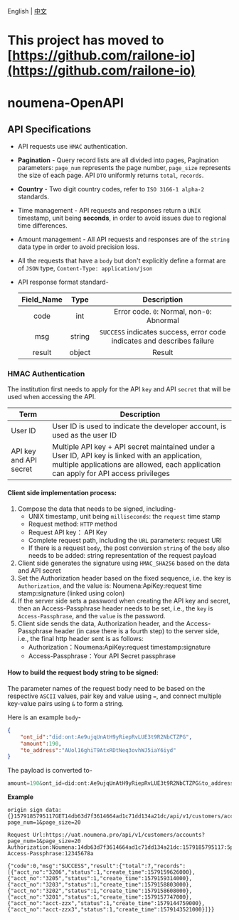 
English | [中文](README_CN.md)

# **This project has moved to** [https://github.com/railone-io](https://github.com/railone-io)

# noumena-OpenAPI 



## API Specifications

- API requests use `HMAC` authentication.

- **Pagination** - Query record lists are all divided into pages, Pagination parameters: `page_num` represents the page number, `page_size` represents the size of each page. API `DTO` uniformly returns `total`, `records`.

- **Country** - Two digit country codes, refer to `ISO 3166-1 alpha-2` standards.

- Time management - API requests and responses return a `UNIX` timestamp, unit being **seconds**, in order to avoid issues due to regional time differences.

- Amount management - All API requests and responses are of the `string` data type in order to avoid precision loss.

- All the requests that have a `body` but don't explicitly define a format are of `JSON` type, `Content-Type: application/json`

- API response format standard-

  | Field_Name |  Type  |                         Description                          |
  | :--------: | :----: | :----------------------------------------------------------: |
  |    code    |  int   |          Error code. `0`: Normal, non-`0`: Abnormal          |
  |    msg     | string | `SUCCESS` indicates success, error code indicates and describes failure |
  |   result   | object |                        Result                                |



### HMAC Authentication

The institution first needs to apply for the API `key` and API `secret` that will be used when accessing the API.

| Term                   | Description                                                  |
| ---------------------- | ------------------------------------------------------------ |
| User ID                | User ID is used to indicate the developer account, is used as the user ID |
| API key and API secret | Multiple API key + API secret maintained under a User ID, API key is linked with an application, multiple applications are allowed, each application can apply for API access privileges |

#### Client side implementation process:

1. Compose the data that needs to be signed, including-
   - UNIX timestamp, unit being `milliseconds`: the `request` time stamp 
   - Request method: `HTTP` method
   - Request API key： API Key
   - Complete request path, including the `URL` parameters: request URI
   - If there is a request `body`, the post conversion `string` of the `body` also needs to be added: string representation of the request payload
2. Client side generates the signature using `HMAC_SHA256` based on the data and API secret
3. Set the Authorization header based on the fixed sequence, i.e. the key is `Authorization`, and the value is: Noumena:ApiKey:request time stamp:signature (linked using colon) 
4. If the server side sets a password when creating the API key and secret, then an Access-Passphrase header needs to be set, i.e., the `key` is `Access-Passphrase`, and the `value` is the password.
5. Client side sends the data, Authorization header, and the Access-Passphrase header (in case there is a fourth step) to the server side, i.e., the final http header sent is as follows:
   - Authorization：Noumena:ApiKey:request timestamp:signature
   - Access-Passphrase：Your API Secret passphrase


#### How to build the request body string to be signed:

The parameter names of the request body need to be based on the respective `ASCII` values, pair key and value using `=`, and connect multiple key-value pairs using `&` to form a string.

Here is an example `body`-

```json
{
	"ont_id":"did:ont:Ae9ujqUnAtH9yRiepRvLUE3t9R2NbCTZPG",
	"amount":190,
	"to_address":"AUol16ghiT9AtxRDtNeq3ovhWJ5iaY6iyd"
}
```

The payload is converted to-

```java
amount=190&ont_id=did:ont:Ae9ujqUnAtH9yRiepRvLUE3t9R2NbCTZPG&to_address=AUol16ghiT9AtxRDtNeq3ovhWJ5iaY6iyd
```

**Example**

```
origin sign data:{}1579185795117GET14db63d7f3614664ad1c71dd134a21dc/api/v1/customers/accounts?page_num=1&page_size=20

Request Url:https://uat.noumena.pro/api/v1/customers/accounts?page_num=1&page_size=20
Authorization:Noumena:14db63d7f3614664ad1c71dd134a21dc:1579185795117:5pVj45P4c+Q8LbGCZgS05WDq9b8/fpAKCDl6drmViW4=
Access-Passphrase:12345678a

{"code":0,"msg":"SUCCESS","result":{"total":7,"records":[{"acct_no":"3206","status":1,"create_time":1579159626000},{"acct_no":"3205","status":1,"create_time":1579159314000},{"acct_no":"3203","status":1,"create_time":1579158803000},{"acct_no":"3202","status":1,"create_time":1579158608000},{"acct_no":"3201","status":1,"create_time":1579157747000},{"acct_no":"acct-zzx","status":1,"create_time":1579144759000},{"acct_no":"acct-zzx3","status":1,"create_time":1579143521000}]}}

```
